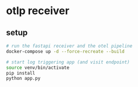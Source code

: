 # otlp receiver

## setup

```bash
# run the fastapi receiver and the otel pipeline
docker-compose up -d --force-recreate --build

# start log triggering app (and visit endpoint)
source venv/bin/activate
pip install
python app.py
```
